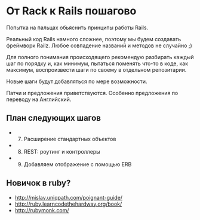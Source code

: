 # От Rack к Rails пошагово

Попытка на пальцах обьяснить принципы работы Rails.

Реальный код Rails намного сложнее, поэтому мы будем создавать фреймворк Railz. Любое совпадение названий и методов не случайно ;)

Для полного понимания происходящего рекомендую разбирать каждый шаг по порядку и, как минимум, пытаться поменять что-то в коде, как максимум, воспроизвести шаги по своему в отдельном репозитарии.

Новые шаги будут добавляться по мере возможности.

Патчи и предложения приветствуются. Особенно предложения по переводу на Английский.

## План следующих шагов

* 7. Расширение стандартных объектов
* 8. REST: роутинг и контроллеры
* 9. Добавляем отображение с помощью ERB

## Новичок в ruby?

* http://mislav.uniqpath.com/poignant-guide/
* http://ruby.learncodethehardway.org/book/
* http://rubymonk.com/